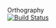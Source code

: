Orthography  
[![Build Status](https://travis-ci.com/sgt390/ProgettoSWEDocumentazione.svg?branch=master)](https://travis-ci.com/sgt390/ProgettoSWEDocumentazione)
